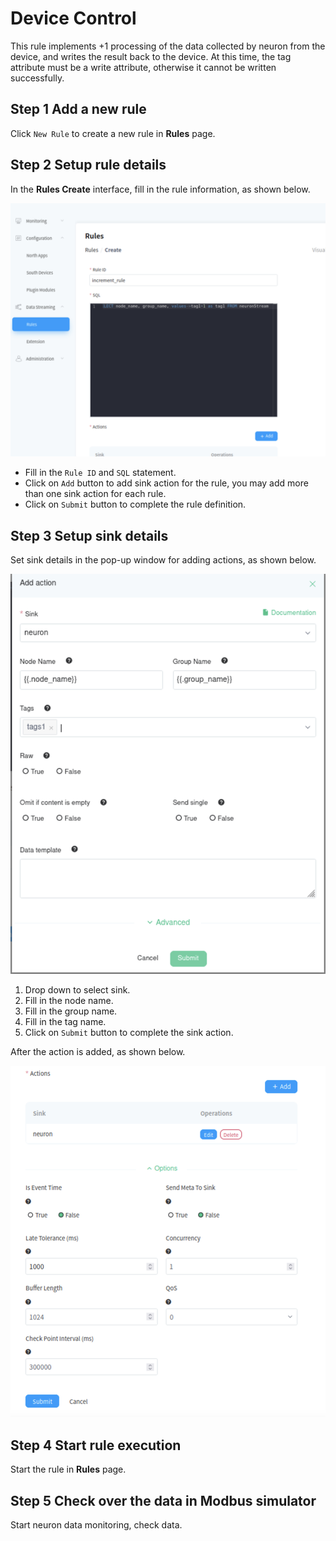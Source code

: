 # Device Control

This rule implements +1 processing of the data collected by neuron from the device, and writes the result back to the device. At this time, the tag attribute must be a write attribute, otherwise it cannot be written successfully.

## Step 1 Add a new rule

Click `New Rule` to create a new rule in **Rules** page.

## Step 2 Setup rule details

In the **Rules Create** interface, fill in the rule information, as shown below.

![data-stream-rules-add-action-1](./assets/data-stream-rules-add-action-1.png)

* Fill in the `Rule ID` and `SQL` statement.
* Click on `Add` button to add sink action for the rule, you may add more than one sink action for each rule.
* Click on `Submit` button to complete the rule definition.

## Step 3 Setup sink details

Set sink details in the pop-up window for adding actions, as shown below.

![data-stream-rules-action-1](./assets/data-stream-rules-action-1.png)

1. Drop down to select sink.
2. Fill in the node name.
3. Fill in the group name.
4. Fill in the tag name.
5. Click on `Submit` button to complete the sink action.

After the action is added, as shown below.

![data-stream-rules-1](./assets/data-stream-rules-1.png)

## Step 4 Start rule execution

Start the rule in **Rules** page.

## Step 5 Check over the data in Modbus simulator

Start neuron data monitoring, check data.
